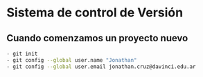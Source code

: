 # Sistema de control de Versión

## Cuando comenzamos un proyecto nuevo
``` bash
- git init
- git config --global user.name "Jonathan"
- git config --global user.email jonathan.cruz@davinci.edu.ar
```

